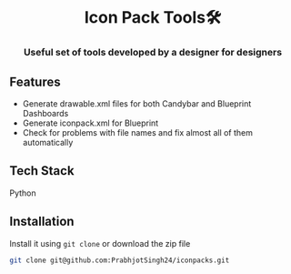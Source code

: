 <h1 align="center">Icon Pack Tools🛠️</h1>

<h3 align="center">Useful set of tools developed by a designer for designers</h3>

## Features

- Generate drawable.xml files for both Candybar and Blueprint Dashboards
- Generate iconpack.xml for Blueprint
- Check for problems with file names and fix almost all of them automatically

## Tech Stack

Python

## Installation

Install it using `git clone` or download the zip file

```bash
git clone git@github.com:PrabhjotSingh24/iconpacks.git
```
